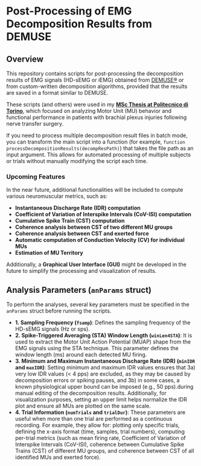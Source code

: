 # Post-Processing of EMG Decomposition Results from DEMUSE

## Overview

This repository contains scripts for post-processing the decomposition results of EMG signals (HD-sEMG or iEMG) obtained from [DEMUSE®](https://demuse.feri.um.si/) or from custom-written decomposition algorithms, provided that the results are saved in a format similar to DEMUSE.

These scripts (and others) were used in my [**MSc Thesis at Politecnico di Torino**](https://webthesis.biblio.polito.it/33655/), which focused on analyzing Motor Unit (MU) behavior and functional performance in patients with brachial plexus injuries following nerve transfer surgery.

If you need to process multiple decomposition result files in batch mode, you can transform the main script into a function (for example, `function processDecompositionResults(decompResPath)`) that takes the file path as an input argument. This allows for automated processing of multiple subjects or trials without manually modifying the script each time.

### **Upcoming Features**
In the near future, additional functionalities will be included to compute various neuromuscular metrics, such as:
- **Instantaneous Discharge Rate (IDR) computation**
- **Coefficient of Variation of Interspike Intervals (CoV-ISI) computation**
- **Cumulative Spike Train (CST) computation**
- **Coherence analysis between CST of two different MU groups**
- **Coherence analysis between CST and exerted force**
- **Automatic computation of Conduction Velocity (CV) for individual MUs**
- **Estimation of MU Territory**

Additionally, a **Graphical User Interface (GUI)** might be developed in the future to simplify the processing and visualization of results.


## Analysis Parameters (`anParams` struct)

To perform the analyses, several key parameters must be specified in the `anParams` struct before running the scripts.

- **1. Sampling Frequency (`fsamp`)**: Defines the sampling frequency of the HD-sEMG signals (Hz or sps).
- **2. Spike-Triggered Averaging (STA) Window Length (`winLen4STA`)**: It is used to extract the Motor Unit Action Potential (MUAP) shape from the EMG signals using the STA technique. This parameter defines the window length (ms) around each detected MU firing.
- **3. Minimum and Maximum Instantaneous Discharge Rate (IDR) (`minIDR` and `maxIDR`)**: Setting minimum and maximum IDR values ensures that 3a) very low IDR values (< 4 pps) are excluded, as they may be caused by decomposition errors or spiking pauses, and 3b) in some cases, a known physiological upper bound can be imposed (e.g., 50 pps).during manual editing of the decomposition results. Additionally, for visualization purposes, setting an upper limit helps normalize the IDR plot and ensure all MUs are plotted on the same scale.
- **4. Trial Information (`numTrials` and `trialDur`)**: 	These parameters are useful when more than one trial are performed as a continuous recording. For example, they allow for: plotting only specific trials, defining the x-axis format (time, samples, trial numbers), computing per-trial metrics (such as mean firing rate, Coefficient of Variation of Interspike Intervals (CoV-ISI), coherence between Cumulative Spike Trains (CST) of different MU groups, and coherence between CST of all identified MUs and exerted force).

